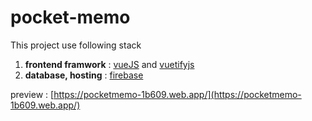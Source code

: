 # pocket-memo

This project use following stack

1. **frontend framwork** : [vueJS](https://vuejs.org/) and [vuetifyjs](https://vuetifyjs.com/)
2. **database, hosting**  : [firebase](https://firebase.google.com/)

preview : [https://pocketmemo-1b609.web.app/](https://pocketmemo-1b609.web.app/)